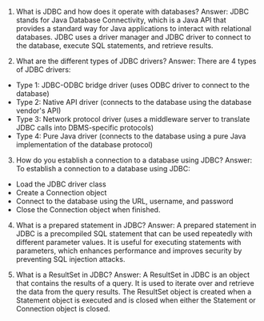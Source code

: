 1. What is JDBC and how does it operate with databases?
Answer: JDBC stands for Java Database Connectivity, which is a Java API that provides a standard way for Java applications to interact with relational databases. JDBC uses a driver manager and JDBC driver to connect to the database, execute SQL statements, and retrieve results.

2. What are the different types of JDBC drivers?
Answer: There are 4 types of JDBC drivers: 
- Type 1: JDBC-ODBC bridge driver (uses ODBC driver to connect to the database)
- Type 2: Native API driver (connects to the database using the database vendor's API)
- Type 3: Network protocol driver (uses a middleware server to translate JDBC calls into DBMS-specific protocols)
- Type 4: Pure Java driver (connects to the database using a pure Java implementation of the database protocol)

3. How do you establish a connection to a database using JDBC?
Answer: To establish a connection to a database using JDBC: 
- Load the JDBC driver class 
- Create a Connection object 
- Connect to the database using the URL, username, and password 
- Close the Connection object when finished.

4. What is a prepared statement in JDBC?
Answer: A prepared statement in JDBC is a precompiled SQL statement that can be used repeatedly with different parameter values. It is useful for executing statements with parameters, which enhances performance and improves security by preventing SQL injection attacks.

5. What is a ResultSet in JDBC?
Answer: A ResultSet in JDBC is an object that contains the results of a query. It is used to iterate over and retrieve the data from the query results. The ResultSet object is created when a Statement object is executed and is closed when either the Statement or Connection object is closed.